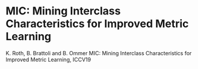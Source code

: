 # MIC: Mining Interclass Characteristics for Improved Metric Learning
K. Roth, B. Brattoli and B. Ommer
MIC: Mining Interclass Characteristics for Improved Metric Learning, ICCV19
